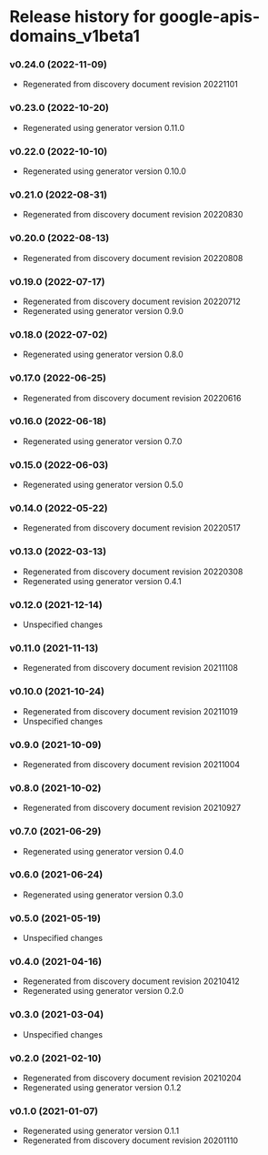 # Release history for google-apis-domains_v1beta1

### v0.24.0 (2022-11-09)

* Regenerated from discovery document revision 20221101

### v0.23.0 (2022-10-20)

* Regenerated using generator version 0.11.0

### v0.22.0 (2022-10-10)

* Regenerated using generator version 0.10.0

### v0.21.0 (2022-08-31)

* Regenerated from discovery document revision 20220830

### v0.20.0 (2022-08-13)

* Regenerated from discovery document revision 20220808

### v0.19.0 (2022-07-17)

* Regenerated from discovery document revision 20220712
* Regenerated using generator version 0.9.0

### v0.18.0 (2022-07-02)

* Regenerated using generator version 0.8.0

### v0.17.0 (2022-06-25)

* Regenerated from discovery document revision 20220616

### v0.16.0 (2022-06-18)

* Regenerated using generator version 0.7.0

### v0.15.0 (2022-06-03)

* Regenerated using generator version 0.5.0

### v0.14.0 (2022-05-22)

* Regenerated from discovery document revision 20220517

### v0.13.0 (2022-03-13)

* Regenerated from discovery document revision 20220308
* Regenerated using generator version 0.4.1

### v0.12.0 (2021-12-14)

* Unspecified changes

### v0.11.0 (2021-11-13)

* Regenerated from discovery document revision 20211108

### v0.10.0 (2021-10-24)

* Regenerated from discovery document revision 20211019
* Unspecified changes

### v0.9.0 (2021-10-09)

* Regenerated from discovery document revision 20211004

### v0.8.0 (2021-10-02)

* Regenerated from discovery document revision 20210927

### v0.7.0 (2021-06-29)

* Regenerated using generator version 0.4.0

### v0.6.0 (2021-06-24)

* Regenerated using generator version 0.3.0

### v0.5.0 (2021-05-19)

* Unspecified changes

### v0.4.0 (2021-04-16)

* Regenerated from discovery document revision 20210412
* Regenerated using generator version 0.2.0

### v0.3.0 (2021-03-04)

* Unspecified changes

### v0.2.0 (2021-02-10)

* Regenerated from discovery document revision 20210204
* Regenerated using generator version 0.1.2

### v0.1.0 (2021-01-07)

* Regenerated using generator version 0.1.1
* Regenerated from discovery document revision 20201110

